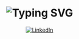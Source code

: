 <div align="center">
    <h1>
        <img src="https://readme-typing-svg.herokuapp.com?font=Jetbrains+mono&size=40&duration=3000&color=33FF33&center=true&vCenter=true&width=435&lines=Hey..+I'm+NotMitish;This+is..;..my+Github..;" alt="Typing SVG"/>
    </h1>
</div>
<div align="center">
    <!-- Replace href with your links -->
    <a href="https://www.linkedin.com/in/ashmit-adhikari-180b94301/">
        <img src="https://img.shields.io/badge/LinkedIn-0077B5?style=for-the-badge&logo=linkedin&logoColor=white" alt="LinkedIn"/>
    </a>
</div>
